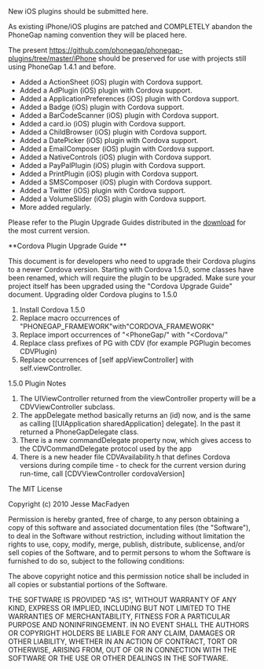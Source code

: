 New iOS plugins should be submitted here.

As existing iPhone/iOS plugins are patched and COMPLETELY abandon the PhoneGap naming convention they will be placed here.

The present https://github.com/phonegap/phonegap-plugins/tree/master/iPhone should be preserved for use with projects still using PhoneGap 1.4.1 and before.

* Added a ActionSheet (iOS) plugin with Cordova support.
* Added a AdPlugin (iOS) plugin with Cordova support.
* Added a ApplicationPreferences (iOS) plugin with Cordova support.
* Added a Badge (iOS) plugin with Cordova support.
* Added a BarCodeScanner (iOS) plugin with Cordova support.
* Added a card.io (iOS) plugin with Cordova support.
* Added a ChildBrowser (iOS) plugin with Cordova support.
* Added a DatePicker (iOS) plugin with Cordova support.
* Added a EmailComposer (iOS) plugin with Cordova support.
* Added a NativeControls (iOS) plugin with Cordova support.
* Added a PayPalPlugin (iOS) plugin with Cordova support.
* Added a PrintPlugin (iOS) plugin with Cordova support.
* Added a SMSComposer (iOS) plugin with Cordova support.
* Added a Twitter (iOS) plugin with Cordova support.
* Added a VolumeSlider (iOS) plugin with Cordova support.
* More added regularly.

Please refer to the Plugin Upgrade Guides distributed in the [download](http://phonegap.com/download/) for the most current version. 

**Cordova Plugin Upgrade Guide
**

This document is for developers who need to upgrade their Cordova plugins to a newer Cordova version. Starting with Cordova 1.5.0, some classes have been renamed, which will require the plugin to be upgraded. Make sure your project itself has been upgraded using the "Cordova Upgrade Guide" document.
Upgrading older Cordova plugins to 1.5.0

1. Install Cordova 1.5.0
2. Replace macro occurrences of "PHONEGAP_FRAMEWORK"with"CORDOVA_FRAMEWORK" 
3. Replace import occurrences of "<PhoneGap/" with "<Cordova/"
4. Replace class prefixes of PG with CDV (for example PGPlugin becomes CDVPlugin)
5. Replace occurrences of [self appViewController] with self.viewController.

1.5.0 Plugin Notes

1. The UIViewController returned from the viewController property will be a CDVViewController subclass.
2. The appDelegate method basically returns an (id) now, and is the same as calling [[UIApplication sharedApplication] delegate]. In the past it returned a PhoneGapDelegate class.
3. There is a new commandDelegate property now, which gives access to the CDVCommandDelegate protocol used by the app
4. There is a new header file CDVAvailability.h that defines Cordova versions during compile time - to check for the current version during run-time, call [CDVViewController cordovaVersion]
 

The MIT License

Copyright (c) 2010 Jesse MacFadyen

Permission is hereby granted, free of charge, to any person obtaining a copy of this software and associated documentation files (the "Software"), to deal in the Software without restriction, including without limitation the rights to use, copy, modify, merge, publish, distribute, sublicense, and/or sell copies of the Software, and to permit persons to whom the Software is furnished to do so, subject to the following conditions:

The above copyright notice and this permission notice shall be included in all copies or substantial portions of the Software.

THE SOFTWARE IS PROVIDED "AS IS", WITHOUT WARRANTY OF ANY KIND, EXPRESS OR IMPLIED, INCLUDING BUT NOT LIMITED TO THE WARRANTIES OF MERCHANTABILITY, FITNESS FOR A PARTICULAR PURPOSE AND NONINFRINGEMENT. IN NO EVENT SHALL THE AUTHORS OR COPYRIGHT HOLDERS BE LIABLE FOR ANY CLAIM, DAMAGES OR OTHER LIABILITY, WHETHER IN AN ACTION OF CONTRACT, TORT OR OTHERWISE, ARISING FROM, OUT OF OR IN CONNECTION WITH THE SOFTWARE OR THE USE OR OTHER DEALINGS IN THE SOFTWARE.